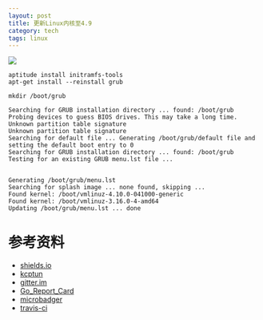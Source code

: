 ```yaml
---
layout: post
title: 更新Linux内核至4.9
category: tech
tags: linux 
---
```

![](https://cdn.kelu.org/blog/tags/github.jpg)

	aptitude install initramfs-tools
	apt-get install --reinstall grub
	
	mkdir /boot/grub
	
	Searching for GRUB installation directory ... found: /boot/grub
	Probing devices to guess BIOS drives. This may take a long time.
	Unknown partition table signature
	Unknown partition table signature
	Searching for default file ... Generating /boot/grub/default file and setting the default boot entry to 0
	Searching for GRUB installation directory ... found: /boot/grub
	Testing for an existing GRUB menu.lst file ...
	
	
	Generating /boot/grub/menu.lst
	Searching for splash image ... none found, skipping ...
	Found kernel: /boot/vmlinuz-4.10.0-041000-generic
	Found kernel: /boot/vmlinuz-3.16.0-4-amd64
	Updating /boot/grub/menu.lst ... done



# 参考资料

* [shields.io][shields.io]
* [kcptun][kcptun]
* [gitter.im][gitter.im]
* [Go_Report_Card][Go_Report_Card]
* [microbadger][microbadger]
* [travis-ci][travis-ci]

[shields.io]: http://shields.io
[kcptun]: https://github.com/xtaci/kcptun/blob/master/README-CN.md
[gitter.im]: https://gitter.im
[Go_Report_Card]: https://goreportcard.com
[microbadger]: https://microbadger.com
[travis-ci]: https://travis-ci.org/getting_started
